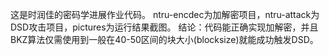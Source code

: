 这是时润佳的密码学进展作业代码。
ntru-encdec为加解密项目，ntru-attack为DSD攻击项目，pictures为运行结果截图。
结论：代码能正确实现加解密，并且BKZ算法仅需使用到一般在40-50区间的块大小(blocksize)就能成功触发DSD。
